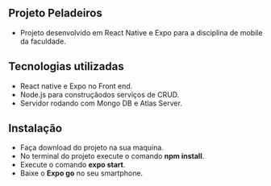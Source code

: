 ## Projeto Peladeiros
- Projeto desenvolvido em React Native e Expo para a disciplina de mobile da faculdade.

## Tecnologias utilizadas
- React native e Expo no Front end.
- Node.js para construçãodos serviços de CRUD.
- Servidor rodando com Mongo DB e Atlas Server.

##
## Instalação
- Faça download do projeto na sua maquina.
- No terminal do projeto execute o comando **npm install**.
- Execute o comando **expo start**.
- Baixe o **Expo go** no seu smartphone.
